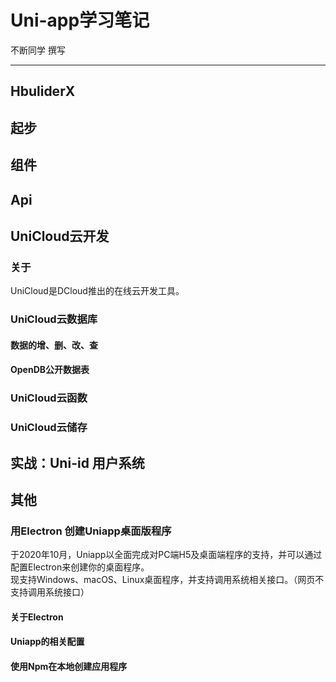 # Uni-app学习笔记  
不断同学 撰写

--------

## HbuliderX

## 起步

## 组件

## Api

## UniCloud云开发
### 关于  
UniCloud是DCloud推出的在线云开发工具。  
### UniCloud云数据库  
#### 数据的增、删、改、查  

#### OpenDB公开数据表

### UniCloud云函数  

### UniCloud云储存  

## 实战：Uni-id 用户系统

## 其他
### 用Electron 创建Uniapp桌面版程序
于2020年10月，Uniapp以全面完成对PC端H5及桌面端程序的支持，并可以通过配置Electron来创建你的桌面程序。  
现支持Windows、macOS、Linux桌面程序，并支持调用系统相关接口。（网页不支持调用系统接口）  
#### 关于Electron

#### Uniapp的相关配置

#### 使用Npm在本地创建应用程序

###